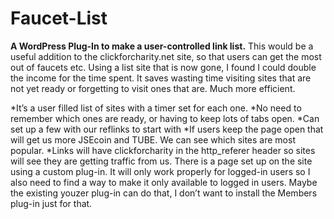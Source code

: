 # Faucet-List
**A WordPress Plug-In to make a user-controlled link list.**
This would be a useful addition to the clickforcharity.net site, so that users can get the most out of faucets etc. Using a list site that is now gone, I found I could double the income for the time spent. It saves wasting time visiting sites that are not yet ready or forgetting to visit ones that are. Much more efficient.

*It’s a user filled list of sites with a timer set for each one.
*No need to remember which ones are ready, or having to keep lots of tabs open.
*Can set up a few with our reflinks to start with
*If users keep the page open that will get us more JSEcoin and TUBE. We can see which sites are most popular.
*Links will have clickforcharity in the http_referer header so sites will see they are getting traffic from us.
There is a page set up on the site using a custom plug-in. It will only work properly for logged-in users so I also need to find a way to make it only available to logged in users. Maybe the existing youzer plug-in can do that, I don’t want to install the Members plug-in just for that.

